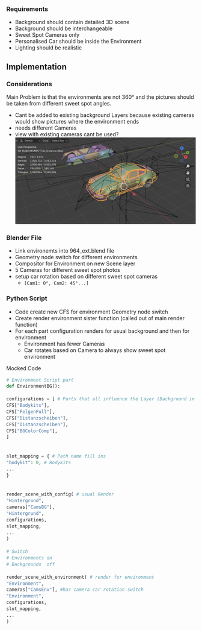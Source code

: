 ### Requirements
- Background should contain detailed 3D scene
- Background should be interchangeable
- Sweet Spot Cameras only
- Personalised Car should be inside the Environment
- Lighting should be realistic

## Implementation

### Considerations
Main Problem is that the environments are not 360° and the pictures should be taken from different sweet spot angles. 
- Cant be added to existing background Layers because existing cameras would show pictures where the environment ends
- needs different Cameras
- view with existing cameras cant be used?
![Blender Camera View](docs/assets/Pasted%20image%2020250610105758.png)
### Blender File
- Link environemts into 964_ext.blend file
- Geometry node switch for different environments 
- Compositor for Environment on new Scene layer 
- 5 Cameras for different sweet spot photos
- setup car rotation based on different sweet spot cameras 
	- `[Cam1: 0°, Cam2: 45°...]`
### Python Script
- Code create new CFS for environment Geometry node switch
- Create render environment sister function (called out of main render function)
- For each part configuration renders for usual background and then for environment
	- Environment has fewer Cameras
	- Car rotates based on Camera to always show sweet spot environment

Mocked Code
```Python
# Environment Script part
def EnvironmentBG():

configurations = [ # Parts that all influence the Layer (Background in this case)
CFS["Bodykits"],
CFS["FelgenFull"],
CFS["Distanzscheiben"],
CFS["Distanzscheiben"],
CFS["BGColorComp"],
]


slot_mapping = { # Path name fill ins
"bodykit": 0, # Bodykits
...
}


render_scene_with_config( # usual Render
"Hintergrund",
cameras["CamsBG"],
"Hintergrund",
configurations,
slot_mapping,
...
)

# Switch 
# Environments on 
# Backgrounds  off

render_scene_with_environment( # render for environment
"Environment",
cameras["CamsEnv"], #has camera car rotation switch
"Environment",
configurations,
slot_mapping,
...
)
```

